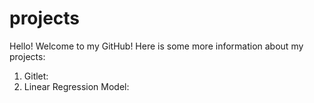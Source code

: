 # projects

Hello! Welcome to my GitHub! Here is some more information about my projects:

1. Gitlet:
2. Linear Regression Model: 
